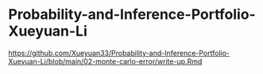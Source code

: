 # Probability-and-Inference-Portfolio-Xueyuan-Li

https://github.com/Xueyuan33/Probability-and-Inference-Portfolio-Xueyuan-Li/blob/main/02-monte-carlo-error/write-up.Rmd
